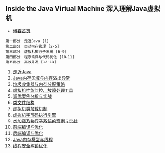 ## Inside the Java Virtual Machine 深入理解Java虚拟机

- [博客首页](../index.md)

```
第一部分　走近Java [1]  
第二部分　自动内存管理 [2-5]  
第三部分　虚拟机执行子系统 [6-9]  
第四部分　程序编译与代码优化 [10-11]  
第五部分　高效并发 [12-13]  
```

1. [走近Java]()
2. [Java内存区域与内存溢出异常]()
3. [垃圾收集器与内存分配策略]()
4. [虚拟机性能监控、故障处理工具]()
5. [调优案例分析与实战]()
6. [类文件结构]()
7. [虚拟机类加载机制]()
8. [虚拟机字节码执行引擎]()
9. [类加载及执行子系统的案例与实战]()
10. [前端编译与优化]()
11. [后端编译与优化]()
12. [Java内存模型与线程]()
13. [线程安全与锁优化]()
